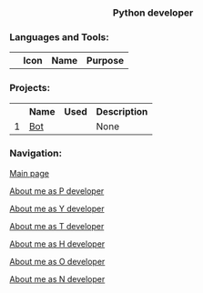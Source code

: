 <h3 align="center">Python developer</h3>

<!-- - 🔭 I’m currently working on ...
- 🌱 I’m currently learning ...
- 👯 I’m looking to collaborate on ...
- 🤔 I’m looking for help with ...
- 💬 Ask me about ...
- 📫 How to reach me: ...
- 😄 Pronouns: ...
- ⚡ Fun fact: ... -->

<h3 align="left">Languages and Tools:</h3>
<table>
    <tr>
        <th></th>
        <th>Icon</th>
        <th>Name</th>
        <th>Purpose</th>
</tr>
</table>

<h3 align="left">Projects:</h3>
<table>
    <tr>
        <th></th>
        <th>Name</th>
        <th>Used</th>
        <th>Description</th>
</tr><tr>
        <td>1</td>
        <td><a href="https://github.com/denis-gr/Bot">Bot</a></td>
        <td></td>
        <td>None</td>
    </tr> 
    
</table>

<h3 align="left">Navigation:</h3>

[Main page](https://github.com/denis-gr/denis-gr/blob/main/README.md)

[About me as P developer](https://github.com/denis-gr/denis-gr/blob/main/da_s/p.md)

[About me as Y developer](https://github.com/denis-gr/denis-gr/blob/main/da_s/y.md)

[About me as T developer](https://github.com/denis-gr/denis-gr/blob/main/da_s/t.md)

[About me as H developer](https://github.com/denis-gr/denis-gr/blob/main/da_s/h.md)

[About me as O developer](https://github.com/denis-gr/denis-gr/blob/main/da_s/o.md)

[About me as N developer](https://github.com/denis-gr/denis-gr/blob/main/da_s/n.md)

